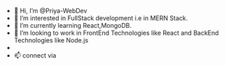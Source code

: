 - 👋 Hi, I’m @Priya-WebDev
- 👀 I’m interested in FullStack development i.e in MERN Stack.
- 🌱 I’m currently learning React,MongoDB.
- 💞️ I’m looking to work in FrontEnd Technologies like React and BackEnd Technologies like Node.js
-  
- 📫 connect via 

<!---
Priya-WebDev/Priya-WebDev is a ✨ special ✨ repository because its `README.md` (this file) appears on your GitHub profile.
You can click the Preview link to take a look at your changes.
--->
